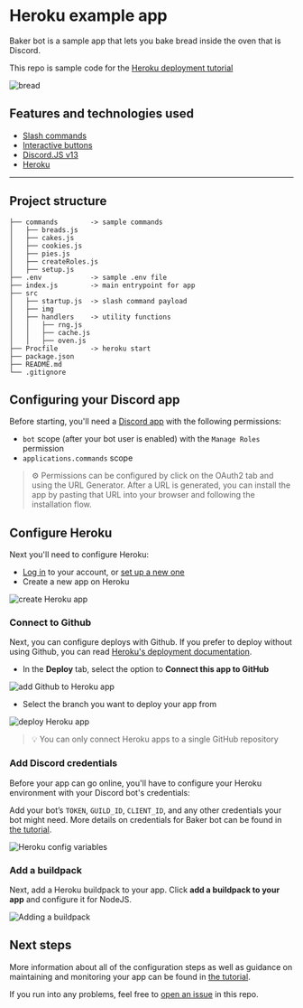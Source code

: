 # Heroku example app

Baker bot is a sample app that lets you bake bread inside the oven that is Discord.

This repo is sample code for the [Heroku deployment tutorial](https://discord.com/developers/docs/tutorials/hosting-on-heroku)

![bread](./src/img/heroku-baking.gif)

## Features and technologies used

- [Slash commands](https://discord.com/developers/docs/interactions/application-commands)
- [Interactive buttons](https://discord.com/developers/docs/interactions/message-components#buttons)
- [Discord.JS v13](https://discord.js.org/#/)
- [Heroku](https://www.heroku.com/)

---

## Project structure

```
├── commands        -> sample commands
│   ├── breads.js
│   ├── cakes.js
│   ├── cookies.js
│   ├── pies.js
│   ├── createRoles.js
│   ├── setup.js
├── .env            -> sample .env file
├── index.js        -> main entrypoint for app
├── src    
│   ├── startup.js  -> slash command payload
│   ├── img
│   ├── handlers    -> utility functions
│   │   ├── rng.js
│   │   ├── cache.js
│   │   ├── oven.js
├── Procfile        -> heroku start
├── package.json
├── README.md
└── .gitignore
```

## Configuring your Discord app

Before starting, you'll need a [Discord app](https://discord.com/developers/applications) with the following permissions:

- `bot` scope (after your bot user is enabled) with the `Manage Roles` permission
- `applications.commands` scope
  
> ⚙️ Permissions can be configured by click on the OAuth2 tab and using the URL Generator. After a URL is generated, you can install the app by pasting that URL into your browser and following the installation flow.

## Configure Heroku

Next you'll need to configure Heroku:

- [Log in](https://id.heroku.com/login) to your account, or [set up a new one](https://signup.heroku.com/)
- Create a new app on Heroku

![create Heroku app](./src/img/heroku-login.png)

### Connect to Github

Next, you can configure deploys with Github. If you prefer to deploy without using Github, you can read [Heroku's deployment documentation](https://devcenter.heroku.com/categories/deployment).

- In the **Deploy** tab, select the option to **Connect this app to GitHub**

![add Github to Heroku app](./src/img/heroku-connectGH.png)

- Select the branch you want to deploy your app from

![deploy Heroku app](./src/img/heroku-deploy.png)

> 💡 You can only connect Heroku apps to a single GitHub repository

### Add Discord credentials

Before your app can go online, you'll have to configure your Heroku environment with your Discord bot's credentials:

Add your bot’s `TOKEN`, `GUILD_ID`, `CLIENT_ID`, and any other credentials your bot might need. More details on credentials for Baker bot can be found in [the tutorial](https://discord.com/developers/docs/tutorials/hosting-on-heroku).

![Heroku config variables](./src/img/heroku-configVars.png)

### Add a buildpack

Next, add a Heroku buildpack to your app. Click **add a buildpack to your app** and configure it for NodeJS.

![Adding a buildpack](./src/img/heroku-buildpack.png)

## Next steps

More information about all of the configuration steps as well as guidance on maintaining and monitoring your app can be found in [the tutorial](https://discord.com/developers/docs/tutorials/hosting-on-heroku).

If you run into any problems, feel free to [open an issue](https://github.com/discord/heroku-sample-app/issues) in this repo.
